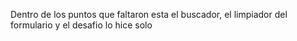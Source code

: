 Dentro de los puntos que faltaron esta el buscador, el limpiador del formulario y el desafio lo hice solo
